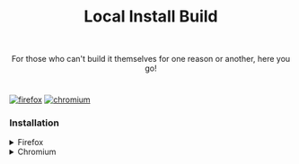 <h1 align="center">Local Install Build</h1>
<br>

<p align="center">For those who can't build it themselves for one reason or another, here you go!</p>
<h1></h1>

[![firefox](https://blog.mozilla.org/addons/files/2015/11/get-the-addon.png)](https://addons.mozilla.org/en-US/firefox/addon/ecstatab/) [![chromium](https://developer.chrome.com/static/docs/webstore/branding/image/UV4C4ybeBTsZt43U4xis.png)](https://chromewebstore.google.com/detail/ecsta/jpdnfbcjclmhlebikidldibdlgjindpl)

### Installation
<details>
  <summary>Firefox</summary>

  1. Copy the `manifest.xpi.json` file to the `src` directory

  2. Rename it to `manifest.json`
  <details>
  <summary>3. Open your extension settings and click on the gear icon</summary>
  
  ![help1](./help1.png)
  </details>

  4. Click "Debug Add-ons"

  5. Click "Load temporary Add-on..." and find the `src` directory
</details>

<details>
  <summary>Chromium</summary>

  1. Copy the `manifest.crx.json` file to the `src` directory

  2. Rename it to `manifest.json`
  
  3. Open your extension settings

  4. Toggle developer mode *(Usually located on the same page)*

  5. Click "Load unpacked" and find the `src` directory
</details>